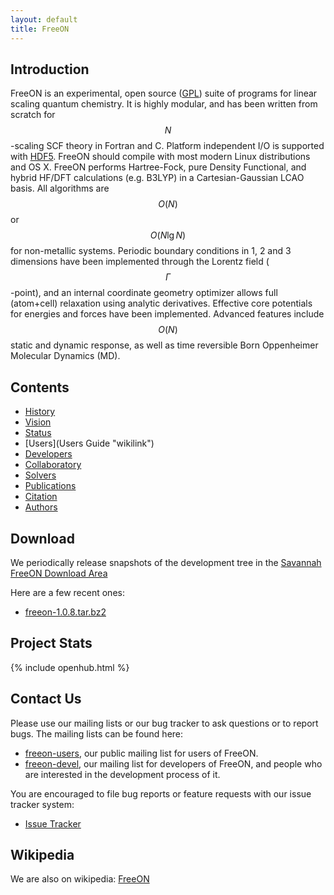 ```yaml
---
layout: default
title: FreeON
---
```


Introduction
------------

FreeON is an experimental, open source
([GPL](http://www.gnu.org/licenses/gpl.html)) suite of programs for linear
scaling quantum chemistry. It is highly modular, and has been written from
scratch for $$N$$-scaling SCF theory in Fortran and C. Platform independent
I/O is supported with [HDF5](http://www.hdfgroup.org/HDF5/). FreeON should
compile with most modern Linux distributions and OS X. FreeON performs
Hartree-Fock, pure Density Functional, and hybrid HF/DFT calculations (e.g.
B3LYP) in a Cartesian-Gaussian LCAO basis. All algorithms are $$O(N)$$ or
$$O(N \lg N)$$ for non-metallic systems. Periodic boundary conditions in 1, 2
and 3 dimensions have been implemented through the Lorentz field
($$\Gamma$$-point), and an internal coordinate geometry optimizer allows full
(atom+cell) relaxation using analytic derivatives. Effective core potentials
for energies and forces have been implemented. Advanced features include
$$O(N)$$ static and dynamic response, as well as time reversible Born
Oppenheimer Molecular Dynamics (MD).

Contents
--------

-   [History](History "wikilink")
-   [Vision](Vision "wikilink")
-   [Status](https://travis-ci.org/FreeON/freeon)
-   [Users](Users Guide "wikilink")
-   [Developers](Developers_Guide "wikilink")
-   [Collaboratory](Collaboratory "wikilink")
-   [Solvers](Solvers "wikilink")
-   [Publications](Publications "wikilink")
-   [Citation](Citing_FreeON "wikilink")
-   [Authors](Authors "wikilink")

Download
--------

We periodically release snapshots of the development tree in the [Savannah
FreeON Download Area](http://savannah.nongnu.org/files/?group=freeon)

Here are a few recent ones:

-   [freeon-1.0.8.tar.bz2](http://download.savannah.gnu.org/releases/freeon/freeon-1.0.8.tar.bz2)

Project Stats
-------------

{% include openhub.html %}

Contact Us
----------

Please use our mailing lists or our bug tracker to ask questions or to report
bugs. The mailing lists can be found here:

-   [freeon-users](http://lists.nongnu.org/mailman/listinfo/freeon-users), our
    public mailing list for users of FreeON.
-   [freeon-devel](http://lists.nongnu.org/mailman/listinfo/freeon-devel), our
    mailing list for developers of FreeON, and people who are interested in
    the development process of it.

You are encouraged to file bug reports or feature requests with our issue
tracker system:

-   [Issue Tracker](https://github.com/FreeON/freeon/issues)

Wikipedia
---------

We are also on wikipedia: [FreeON](http://en.wikipedia.org/wiki/FreeON)
